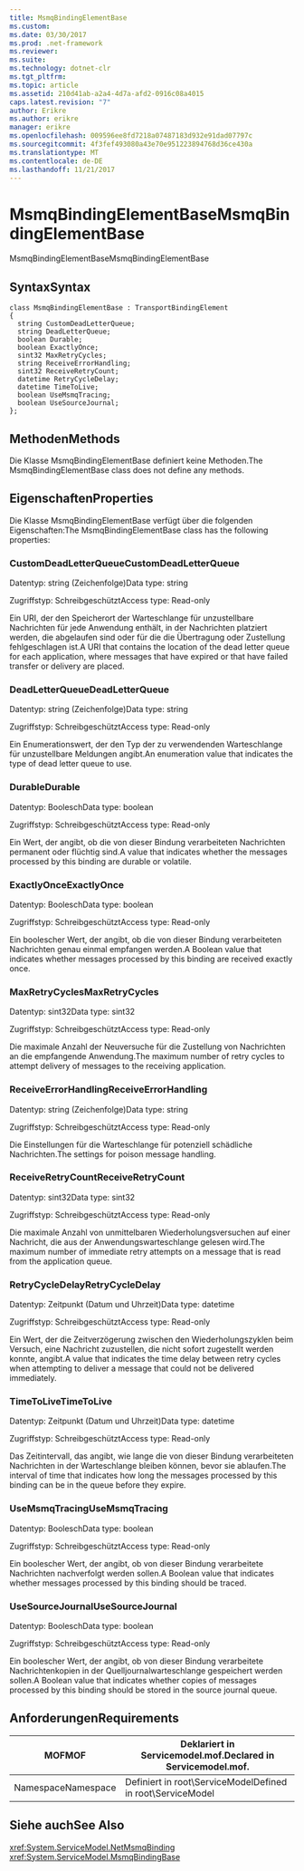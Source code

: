```yaml
---
title: MsmqBindingElementBase
ms.custom: 
ms.date: 03/30/2017
ms.prod: .net-framework
ms.reviewer: 
ms.suite: 
ms.technology: dotnet-clr
ms.tgt_pltfrm: 
ms.topic: article
ms.assetid: 210d41ab-a2a4-4d7a-afd2-0916c08a4015
caps.latest.revision: "7"
author: Erikre
ms.author: erikre
manager: erikre
ms.openlocfilehash: 009596ee8fd7218a07487183d932e91dad07797c
ms.sourcegitcommit: 4f3fef493080a43e70e951223894768d36ce430a
ms.translationtype: MT
ms.contentlocale: de-DE
ms.lasthandoff: 11/21/2017
---
```

# <a name="msmqbindingelementbase"></a><span data-ttu-id="432b5-102">MsmqBindingElementBase</span><span class="sxs-lookup"><span data-stu-id="432b5-102">MsmqBindingElementBase</span></span>
<span data-ttu-id="432b5-103">MsmqBindingElementBase</span><span class="sxs-lookup"><span data-stu-id="432b5-103">MsmqBindingElementBase</span></span>  
  
## <a name="syntax"></a><span data-ttu-id="432b5-104">Syntax</span><span class="sxs-lookup"><span data-stu-id="432b5-104">Syntax</span></span>  
  
```  
class MsmqBindingElementBase : TransportBindingElement  
{  
  string CustomDeadLetterQueue;  
  string DeadLetterQueue;  
  boolean Durable;  
  boolean ExactlyOnce;  
  sint32 MaxRetryCycles;  
  string ReceiveErrorHandling;  
  sint32 ReceiveRetryCount;  
  datetime RetryCycleDelay;  
  datetime TimeToLive;  
  boolean UseMsmqTracing;  
  boolean UseSourceJournal;  
};  
```  
  
## <a name="methods"></a><span data-ttu-id="432b5-105">Methoden</span><span class="sxs-lookup"><span data-stu-id="432b5-105">Methods</span></span>  
 <span data-ttu-id="432b5-106">Die Klasse MsmqBindingElementBase definiert keine Methoden.</span><span class="sxs-lookup"><span data-stu-id="432b5-106">The MsmqBindingElementBase class does not define any methods.</span></span>  
  
## <a name="properties"></a><span data-ttu-id="432b5-107">Eigenschaften</span><span class="sxs-lookup"><span data-stu-id="432b5-107">Properties</span></span>  
 <span data-ttu-id="432b5-108">Die Klasse MsmqBindingElementBase verfügt über die folgenden Eigenschaften:</span><span class="sxs-lookup"><span data-stu-id="432b5-108">The MsmqBindingElementBase class has the following properties:</span></span>  
  
### <a name="customdeadletterqueue"></a><span data-ttu-id="432b5-109">CustomDeadLetterQueue</span><span class="sxs-lookup"><span data-stu-id="432b5-109">CustomDeadLetterQueue</span></span>  
 <span data-ttu-id="432b5-110">Datentyp: string (Zeichenfolge)</span><span class="sxs-lookup"><span data-stu-id="432b5-110">Data type: string</span></span>  
  
 <span data-ttu-id="432b5-111">Zugriffstyp: Schreibgeschützt</span><span class="sxs-lookup"><span data-stu-id="432b5-111">Access type: Read-only</span></span>  
  
 <span data-ttu-id="432b5-112">Ein URI, der den Speicherort der Warteschlange für unzustellbare Nachrichten für jede Anwendung enthält, in der Nachrichten platziert werden, die abgelaufen sind oder für die die Übertragung oder Zustellung fehlgeschlagen ist.</span><span class="sxs-lookup"><span data-stu-id="432b5-112">A URI that contains the location of the dead letter queue for each application, where messages that have expired or that have failed transfer or delivery are placed.</span></span>  
  
### <a name="deadletterqueue"></a><span data-ttu-id="432b5-113">DeadLetterQueue</span><span class="sxs-lookup"><span data-stu-id="432b5-113">DeadLetterQueue</span></span>  
 <span data-ttu-id="432b5-114">Datentyp: string (Zeichenfolge)</span><span class="sxs-lookup"><span data-stu-id="432b5-114">Data type: string</span></span>  
  
 <span data-ttu-id="432b5-115">Zugriffstyp: Schreibgeschützt</span><span class="sxs-lookup"><span data-stu-id="432b5-115">Access type: Read-only</span></span>  
  
 <span data-ttu-id="432b5-116">Ein Enumerationswert, der den Typ der zu verwendenden Warteschlange für unzustellbare Meldungen angibt.</span><span class="sxs-lookup"><span data-stu-id="432b5-116">An enumeration value that indicates the type of dead letter queue to use.</span></span>  
  
### <a name="durable"></a><span data-ttu-id="432b5-117">Durable</span><span class="sxs-lookup"><span data-stu-id="432b5-117">Durable</span></span>  
 <span data-ttu-id="432b5-118">Datentyp: Boolesch</span><span class="sxs-lookup"><span data-stu-id="432b5-118">Data type: boolean</span></span>  
  
 <span data-ttu-id="432b5-119">Zugriffstyp: Schreibgeschützt</span><span class="sxs-lookup"><span data-stu-id="432b5-119">Access type: Read-only</span></span>  
  
 <span data-ttu-id="432b5-120">Ein Wert, der angibt, ob die von dieser Bindung verarbeiteten Nachrichten permanent oder flüchtig sind.</span><span class="sxs-lookup"><span data-stu-id="432b5-120">A value that indicates whether the messages processed by this binding are durable or volatile.</span></span>  
  
### <a name="exactlyonce"></a><span data-ttu-id="432b5-121">ExactlyOnce</span><span class="sxs-lookup"><span data-stu-id="432b5-121">ExactlyOnce</span></span>  
 <span data-ttu-id="432b5-122">Datentyp: Boolesch</span><span class="sxs-lookup"><span data-stu-id="432b5-122">Data type: boolean</span></span>  
  
 <span data-ttu-id="432b5-123">Zugriffstyp: Schreibgeschützt</span><span class="sxs-lookup"><span data-stu-id="432b5-123">Access type: Read-only</span></span>  
  
 <span data-ttu-id="432b5-124">Ein boolescher Wert, der angibt, ob die von dieser Bindung verarbeiteten Nachrichten genau einmal empfangen werden.</span><span class="sxs-lookup"><span data-stu-id="432b5-124">A Boolean value that indicates whether messages processed by this binding are received exactly once.</span></span>  
  
### <a name="maxretrycycles"></a><span data-ttu-id="432b5-125">MaxRetryCycles</span><span class="sxs-lookup"><span data-stu-id="432b5-125">MaxRetryCycles</span></span>  
 <span data-ttu-id="432b5-126">Datentyp: sint32</span><span class="sxs-lookup"><span data-stu-id="432b5-126">Data type: sint32</span></span>  
  
 <span data-ttu-id="432b5-127">Zugriffstyp: Schreibgeschützt</span><span class="sxs-lookup"><span data-stu-id="432b5-127">Access type: Read-only</span></span>  
  
 <span data-ttu-id="432b5-128">Die maximale Anzahl der Neuversuche für die Zustellung von Nachrichten an die empfangende Anwendung.</span><span class="sxs-lookup"><span data-stu-id="432b5-128">The maximum number of retry cycles to attempt delivery of messages to the receiving application.</span></span>  
  
### <a name="receiveerrorhandling"></a><span data-ttu-id="432b5-129">ReceiveErrorHandling</span><span class="sxs-lookup"><span data-stu-id="432b5-129">ReceiveErrorHandling</span></span>  
 <span data-ttu-id="432b5-130">Datentyp: string (Zeichenfolge)</span><span class="sxs-lookup"><span data-stu-id="432b5-130">Data type: string</span></span>  
  
 <span data-ttu-id="432b5-131">Zugriffstyp: Schreibgeschützt</span><span class="sxs-lookup"><span data-stu-id="432b5-131">Access type: Read-only</span></span>  
  
 <span data-ttu-id="432b5-132">Die Einstellungen für die Warteschlange für potenziell schädliche Nachrichten.</span><span class="sxs-lookup"><span data-stu-id="432b5-132">The settings for poison message handling.</span></span>  
  
### <a name="receiveretrycount"></a><span data-ttu-id="432b5-133">ReceiveRetryCount</span><span class="sxs-lookup"><span data-stu-id="432b5-133">ReceiveRetryCount</span></span>  
 <span data-ttu-id="432b5-134">Datentyp: sint32</span><span class="sxs-lookup"><span data-stu-id="432b5-134">Data type: sint32</span></span>  
  
 <span data-ttu-id="432b5-135">Zugriffstyp: Schreibgeschützt</span><span class="sxs-lookup"><span data-stu-id="432b5-135">Access type: Read-only</span></span>  
  
 <span data-ttu-id="432b5-136">Die maximale Anzahl von unmittelbaren Wiederholungsversuchen auf einer Nachricht, die aus der Anwendungswarteschlange gelesen wird.</span><span class="sxs-lookup"><span data-stu-id="432b5-136">The maximum number of immediate retry attempts on a message that is read from the application queue.</span></span>  
  
### <a name="retrycycledelay"></a><span data-ttu-id="432b5-137">RetryCycleDelay</span><span class="sxs-lookup"><span data-stu-id="432b5-137">RetryCycleDelay</span></span>  
 <span data-ttu-id="432b5-138">Datentyp: Zeitpunkt (Datum und Uhrzeit)</span><span class="sxs-lookup"><span data-stu-id="432b5-138">Data type: datetime</span></span>  
  
 <span data-ttu-id="432b5-139">Zugriffstyp: Schreibgeschützt</span><span class="sxs-lookup"><span data-stu-id="432b5-139">Access type: Read-only</span></span>  
  
 <span data-ttu-id="432b5-140">Ein Wert, der die Zeitverzögerung zwischen den Wiederholungszyklen beim Versuch, eine Nachricht zuzustellen, die nicht sofort zugestellt werden konnte, angibt.</span><span class="sxs-lookup"><span data-stu-id="432b5-140">A value that indicates the time delay between retry cycles when attempting to deliver a message that could not be delivered immediately.</span></span>  
  
### <a name="timetolive"></a><span data-ttu-id="432b5-141">TimeToLive</span><span class="sxs-lookup"><span data-stu-id="432b5-141">TimeToLive</span></span>  
 <span data-ttu-id="432b5-142">Datentyp: Zeitpunkt (Datum und Uhrzeit)</span><span class="sxs-lookup"><span data-stu-id="432b5-142">Data type: datetime</span></span>  
  
 <span data-ttu-id="432b5-143">Zugriffstyp: Schreibgeschützt</span><span class="sxs-lookup"><span data-stu-id="432b5-143">Access type: Read-only</span></span>  
  
 <span data-ttu-id="432b5-144">Das Zeitintervall, das angibt, wie lange die von dieser Bindung verarbeiteten Nachrichten in der Warteschlange bleiben können, bevor sie ablaufen.</span><span class="sxs-lookup"><span data-stu-id="432b5-144">The interval of time that indicates how long the messages processed by this binding can be in the queue before they expire.</span></span>  
  
### <a name="usemsmqtracing"></a><span data-ttu-id="432b5-145">UseMsmqTracing</span><span class="sxs-lookup"><span data-stu-id="432b5-145">UseMsmqTracing</span></span>  
 <span data-ttu-id="432b5-146">Datentyp: Boolesch</span><span class="sxs-lookup"><span data-stu-id="432b5-146">Data type: boolean</span></span>  
  
 <span data-ttu-id="432b5-147">Zugriffstyp: Schreibgeschützt</span><span class="sxs-lookup"><span data-stu-id="432b5-147">Access type: Read-only</span></span>  
  
 <span data-ttu-id="432b5-148">Ein boolescher Wert, der angibt, ob von dieser Bindung verarbeitete Nachrichten nachverfolgt werden sollen.</span><span class="sxs-lookup"><span data-stu-id="432b5-148">A Boolean value that indicates whether messages processed by this binding should be traced.</span></span>  
  
### <a name="usesourcejournal"></a><span data-ttu-id="432b5-149">UseSourceJournal</span><span class="sxs-lookup"><span data-stu-id="432b5-149">UseSourceJournal</span></span>  
 <span data-ttu-id="432b5-150">Datentyp: Boolesch</span><span class="sxs-lookup"><span data-stu-id="432b5-150">Data type: boolean</span></span>  
  
 <span data-ttu-id="432b5-151">Zugriffstyp: Schreibgeschützt</span><span class="sxs-lookup"><span data-stu-id="432b5-151">Access type: Read-only</span></span>  
  
 <span data-ttu-id="432b5-152">Ein boolescher Wert, der angibt, ob von dieser Bindung verarbeitete Nachrichtenkopien in der Quelljournalwarteschlange gespeichert werden sollen.</span><span class="sxs-lookup"><span data-stu-id="432b5-152">A Boolean value that indicates whether copies of messages processed by this binding should be stored in the source journal queue.</span></span>  
  
## <a name="requirements"></a><span data-ttu-id="432b5-153">Anforderungen</span><span class="sxs-lookup"><span data-stu-id="432b5-153">Requirements</span></span>  
  
|<span data-ttu-id="432b5-154">MOF</span><span class="sxs-lookup"><span data-stu-id="432b5-154">MOF</span></span>|<span data-ttu-id="432b5-155">Deklariert in Servicemodel.mof.</span><span class="sxs-lookup"><span data-stu-id="432b5-155">Declared in Servicemodel.mof.</span></span>|  
|---------|-----------------------------------|  
|<span data-ttu-id="432b5-156">Namespace</span><span class="sxs-lookup"><span data-stu-id="432b5-156">Namespace</span></span>|<span data-ttu-id="432b5-157">Definiert in root\ServiceModel</span><span class="sxs-lookup"><span data-stu-id="432b5-157">Defined in root\ServiceModel</span></span>|  
  
## <a name="see-also"></a><span data-ttu-id="432b5-158">Siehe auch</span><span class="sxs-lookup"><span data-stu-id="432b5-158">See Also</span></span>  
 <xref:System.ServiceModel.NetMsmqBinding>  
 <xref:System.ServiceModel.MsmqBindingBase>
